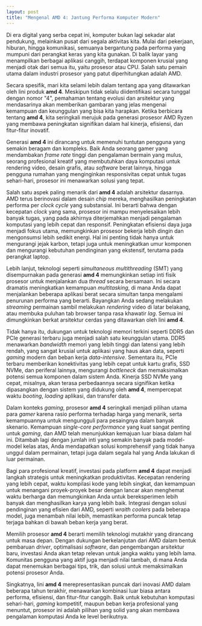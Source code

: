 ```yaml
---
layout: post
title: "Mengenal AMD 4: Jantung Performa Komputer Modern"
---
```


Di era digital yang serba cepat ini, komputer bukan lagi sekadar alat pendukung, melainkan pusat dari segala aktivitas kita. Mulai dari pekerjaan, hiburan, hingga komunikasi, semuanya bergantung pada performa yang mumpuni dari perangkat keras yang kita gunakan. Di balik layar yang menampilkan berbagai aplikasi canggih, terdapat komponen krusial yang menjadi otak dari semua itu, yaitu prosesor atau CPU. Salah satu pemain utama dalam industri prosesor yang patut diperhitungkan adalah AMD.

Secara spesifik, mari kita selami lebih dalam tentang apa yang ditawarkan oleh lini produk **amd 4**. Meskipun tidak selalu diidentifikasi secara tunggal dengan nomor "4", pemahaman tentang evolusi dan arsitektur yang mendasarinya akan memberikan gambaran yang jelas mengenai kemampuan dan keunggulan yang bisa kita harapkan. Ketika berbicara tentang **amd 4**, kita seringkali merujuk pada generasi prosesor AMD Ryzen yang membawa peningkatan signifikan dalam hal kinerja, efisiensi, dan fitur-fitur inovatif.

Generasi **amd 4** ini dirancang untuk memenuhi tuntutan pengguna yang semakin beragam dan kompleks. Baik Anda seorang gamer yang mendambakan *frame rate* tinggi dan pengalaman bermain yang mulus, seorang profesional kreatif yang membutuhkan daya komputasi untuk rendering video, desain grafis, atau *software* berat lainnya, hingga pengguna rumahan yang menginginkan responsivitas cepat untuk tugas sehari-hari, prosesor ini menawarkan solusi yang tepat.

Salah satu aspek paling menarik dari **amd 4** adalah arsitektur dasarnya. AMD terus berinovasi dalam desain *chip* mereka, menghasilkan peningkatan performa per *clock cycle* yang substansial. Ini berarti bahwa dengan kecepatan *clock* yang sama, prosesor ini mampu menyelesaikan lebih banyak tugas, yang pada akhirnya diterjemahkan menjadi pengalaman komputasi yang lebih cepat dan responsif. Peningkatan efisiensi daya juga menjadi fokus utama, memungkinkan prosesor bekerja lebih dingin dan mengonsumsi lebih sedikit energi. Hal ini penting tidak hanya untuk mengurangi jejak karbon, tetapi juga untuk meningkatkan umur komponen dan mengurangi kebutuhan pendinginan yang ekstensif, terutama pada perangkat laptop.

Lebih lanjut, teknologi seperti *simultaneous multithreading* (SMT) yang disempurnakan pada generasi **amd 4** memungkinkan setiap inti fisik prosesor untuk menjalankan dua *thread* secara bersamaan. Ini secara dramatis meningkatkan kemampuan *multitasking*, di mana Anda dapat menjalankan beberapa aplikasi berat secara simultan tanpa mengalami penurunan performa yang berarti. Bayangkan Anda sedang melakukan *streaming* permainan sambil melakukan *rendering* video di latar belakang, atau membuka puluhan tab browser tanpa rasa khawatir *lag*. Semua ini dimungkinkan berkat arsitektur cerdas yang ditawarkan oleh lini **amd 4**.

Tidak hanya itu, dukungan untuk teknologi memori terkini seperti DDR5 dan PCIe generasi terbaru juga menjadi salah satu keunggulan utama. DDR5 menawarkan *bandwidth* memori yang lebih tinggi dan latensi yang lebih rendah, yang sangat krusial untuk aplikasi yang haus akan data, seperti *gaming* modern dan beban kerja *data-intensive*. Sementara itu, PCIe terbaru memberikan konektivitas yang lebih cepat untuk kartu grafis, SSD NVMe, dan periferal lainnya, mengurangi *bottleneck* dan memaksimalkan potensi semua komponen dalam sistem Anda. Kinerja SSD NVMe yang cepat, misalnya, akan terasa perbedaannya secara signifikan ketika dipasangkan dengan sistem yang didukung oleh **amd 4**, mempercepat waktu *booting*, *loading* aplikasi, dan transfer data.

Dalam konteks *gaming*, prosesor **amd 4** seringkali menjadi pilihan utama para *gamer* karena rasio performa terhadap harga yang menarik, serta kemampuannya untuk mengungguli para pesaingnya dalam banyak skenario. Kemampuan *single-core performance* yang kuat sangat penting untuk *gaming*, dan AMD telah menunjukkan kemajuan luar biasa dalam hal ini. Ditambah lagi dengan jumlah inti yang semakin banyak pada model-model kelas atas, Anda mendapatkan solusi komprehensif yang tidak hanya unggul dalam permainan, tetapi juga dalam segala hal yang Anda lakukan di luar permainan.

Bagi para profesional kreatif, investasi pada platform **amd 4** dapat menjadi langkah strategis untuk meningkatkan produktivitas. Kecepatan rendering yang lebih cepat, waktu kompilasi kode yang lebih singkat, dan kemampuan untuk menangani proyek-proyek besar dengan lancar akan menghemat waktu berharga dan memungkinkan Anda untuk bereksperimen lebih banyak dan menghasilkan karya yang lebih baik. Integrasi dengan solusi pendinginan yang efisien dari AMD, seperti *wraith coolers* pada beberapa model, juga menambah nilai lebih, memastikan performa puncak tetap terjaga bahkan di bawah beban kerja yang berat.

Memilih prosesor **amd 4** berarti memilih teknologi mutakhir yang dirancang untuk masa depan. Dengan dukungan berkelanjutan dari AMD dalam bentuk pembaruan *driver*, optimalisasi *software*, dan pengembangan arsitektur baru, investasi Anda akan tetap relevan untuk jangka waktu yang lebih lama. Komunitas pengguna yang aktif juga menjadi nilai tambah, di mana Anda dapat menemukan berbagai tips, trik, dan solusi untuk memaksimalkan potensi prosesor Anda.

Singkatnya, lini **amd 4** merepresentasikan puncak dari inovasi AMD dalam beberapa tahun terakhir, menawarkan kombinasi luar biasa antara performa, efisiensi, dan fitur-fitur canggih. Baik untuk kebutuhan komputasi sehari-hari, *gaming* kompetitif, maupun beban kerja profesional yang menuntut, prosesor ini adalah pilihan yang solid yang akan membawa pengalaman komputasi Anda ke level berikutnya.
